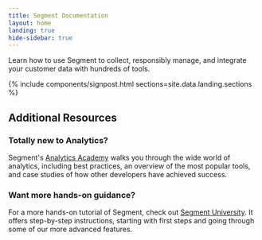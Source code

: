 ```yaml
---
title: Segment Documentation
layout: home
landing: true
hide-sidebar: true
---
```


Learn how to use Segment to collect, responsibly manage, and integrate your customer data with hundreds of tools.

{% include components/signpost.html sections=site.data.landing.sections %}

## Additional Resources

### Totally new to Analytics?
  Segment's [Analytics Academy](https://segment.com/academy/) walks you through the wide world of analytics, including best practices,
  an overview of the most popular tools, and case studies of
  how other developers have achieved success.

### Want more hands-on guidance?
  For a more hands-on tutorial of Segment, check out [Segment University](https://university.segment.com/). It offers step-by-step instructions, starting with first steps and going through some of our more advanced features.
